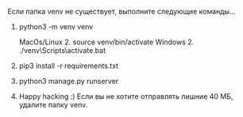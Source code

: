 Если папка venv не существует, выполните следующие команды...

1. python3 -m venv venv

    MacOs/Linux
        2. source venv/bin/activate
    Windows
        2. ./venv\Scripts\activate.bat

3. pip3 install -r requirements.txt
4. python3 manage.py runserver
5. Happy hacking :)
Если вы не хотите отправлять лишние 40 МБ, удалите папку venv.